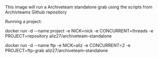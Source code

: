 This image will run a Archiveteam standalone grab using the scripts from Archivteams Github repository

Running a project:

docker run -d --name project -e NICK=nick -e CONCURRENT=threads -e PROJECT=repository aliz27/archiveteam-standalone

docker run -d --name ftp -e NICK=aliz -e CONCURRENT=2 -e PROJECT=ftp-grab aliz27/archiveteam-standalone
